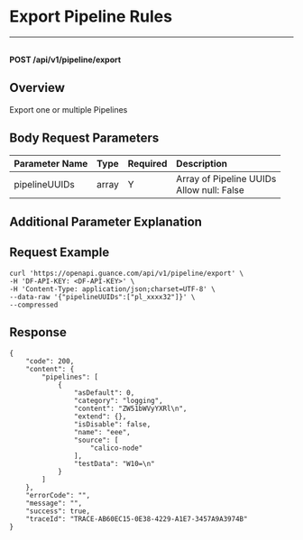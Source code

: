 # Export Pipeline Rules

---

<br />**POST /api/v1/pipeline/export**

## Overview
Export one or multiple Pipelines




## Body Request Parameters

| Parameter Name        | Type     | Required   | Description              |
|:-------------------|:-------|:-----|:----------------|
| pipelineUUIDs | array | Y | Array of Pipeline UUIDs<br>Allow null: False <br> |

## Additional Parameter Explanation





## Request Example
```shell
curl 'https://openapi.guance.com/api/v1/pipeline/export' \
-H 'DF-API-KEY: <DF-API-KEY>' \
-H 'Content-Type: application/json;charset=UTF-8' \
--data-raw '{"pipelineUUIDs":["pl_xxxx32"]}' \
--compressed
```




## Response
```shell
{
    "code": 200,
    "content": {
        "pipelines": [
            {
                "asDefault": 0,
                "category": "logging",
                "content": "ZW51bWVyYXRl\n",
                "extend": {},
                "isDisable": false,
                "name": "eee",
                "source": [
                    "calico-node"
                ],
                "testData": "W10=\n"
            }
        ]
    },
    "errorCode": "",
    "message": "",
    "success": true,
    "traceId": "TRACE-AB60EC15-0E38-4229-A1E7-3457A9A3974B"
} 
```